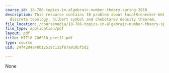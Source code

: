 ```yaml
---
course_id: 18-786-topics-in-algebraic-number-theory-spring-2010
description: This resource contains 10 problem about localKronecker-Webertheorem,
  discrete topology, hilbert symbol and chebotarev density theorem.
file_location: /coursemedia/18-786-topics-in-algebraic-number-theory-spring-2010/24f4204848b12519c132f67a9185f5d2_MIT18_786S10_pset11.pdf
file_type: application/pdf
layout: pdf
title: MIT18_786S10_pset11.pdf
type: course
uid: 24f4204848b12519c132f67a9185f5d2

---
```

None
